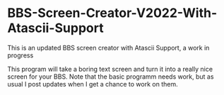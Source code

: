 # BBS-Screen-Creator-V2022-With-Atascii-Support
This is an updated BBS screen creator with Atascii Support, a work in progress

This program will take a boring text screen and turn it into a really nice screen for your BBS. Note that the basic programm needs work, but as usual I post updates
when I get a chance to work on them.
